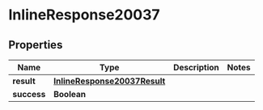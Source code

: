 # InlineResponse20037

## Properties
Name | Type | Description | Notes
------------ | ------------- | ------------- | -------------
**result** | [**InlineResponse20037Result**](InlineResponse20037Result.md) |  | 
**success** | **Boolean** |  | 

